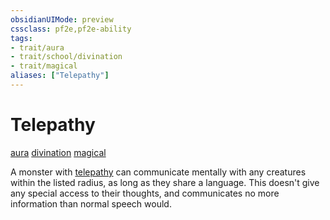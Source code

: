 ```yaml
---
obsidianUIMode: preview
cssclass: pf2e,pf2e-ability
tags:
- trait/aura
- trait/school/divination
- trait/magical
aliases: ["Telepathy"]
---
```

# Telepathy
[aura](rules/traits/aura.md)  [divination](divination.md)  [magical](magical.md)  

A monster with [telepathy](../../compendium/spells/telepathy.md) can communicate mentally with any creatures within the listed radius, as long as they share a language. This doesn't give any special access to their thoughts, and communicates no more information than normal speech would.